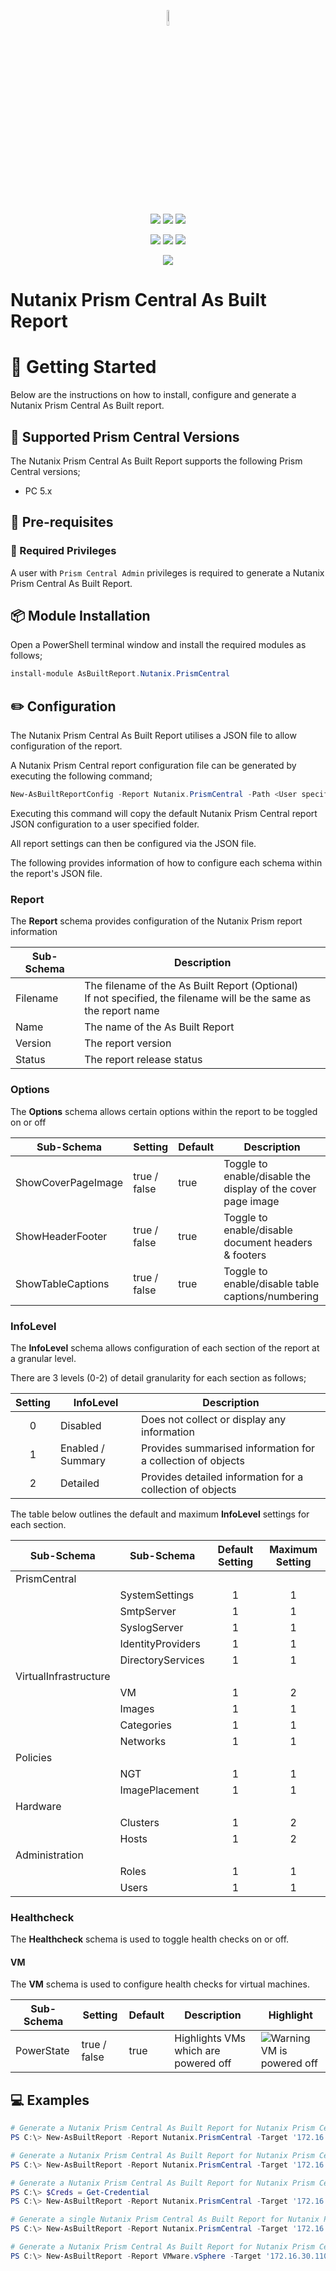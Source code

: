 <p align="center">
    <a href="https://www.asbuiltreport.com/" alt="AsBuiltReport"></a> 
            <img src='https://raw.githubusercontent.com/AsBuiltReport/AsBuiltReport/master/AsBuiltReport.png' width="8%" height="8%" /></a>
</p>
<p align="center">
    <a href="https://www.powershellgallery.com/packages/AsBuiltReport.Nutanix.PrismCentral/" alt="PowerShell Gallery Version">
        <img src="https://img.shields.io/powershellgallery/v/AsBuiltReport.Nutanix.PrismCentral.svg" /></a>
    <a href="https://www.powershellgallery.com/packages/AsBuiltReport.Nutanix.PrismCentral/" alt="PS Gallery Downloads">
        <img src="https://img.shields.io/powershellgallery/dt/AsBuiltReport.Nutanix.PrismCentral.svg" /></a>
    <a href="https://www.powershellgallery.com/packages/AsBuiltReport.Nutanix.PrismCentral/" alt="PS Platform">
        <img src="https://img.shields.io/powershellgallery/p/AsBuiltReport.Nutanix.PrismCentral.svg" /></a>
</p>
<p align="center">
    <a href="https://github.com/AsBuiltReport/AsBuiltReport.Nutanix.PrismCentral/graphs/commit-activity" alt="GitHub Last Commit">
        <img src="https://img.shields.io/github/last-commit/AsBuiltReport/AsBuiltReport.Nutanix.PrismCentral/master.svg" /></a>
    <a href="https://raw.githubusercontent.com/AsBuiltReport/AsBuiltReport.Nutanix.PrismCentral/master/LICENSE" alt="GitHub License">
        <img src="https://img.shields.io/github/license/AsBuiltReport/AsBuiltReport.Nutanix.PrismCentral.svg" /></a>
    <a href="https://github.com/AsBuiltReport/AsBuiltReport.Nutanix.PrismCentral/graphs/contributors" alt="GitHub Contributors">
        <img src="https://img.shields.io/github/contributors/AsBuiltReport/AsBuiltReport.Nutanix.PrismCentral.svg"/></a>
</p>
<p align="center">
    <a href="https://twitter.com/AsBuiltReport" alt="Twitter">
            <img src="https://img.shields.io/twitter/follow/AsBuiltReport.svg?style=social"/></a>
</p>

# Nutanix Prism Central As Built Report

# :beginner: Getting Started
Below are the instructions on how to install, configure and generate a Nutanix Prism Central As Built report.

## :hamburger: Supported Prism Central Versions
The Nutanix Prism Central As Built Report supports the following Prism Central versions;
- PC 5.x

## :wrench: Pre-requisites

### :closed_lock_with_key: Required Privileges
A user with `Prism Central Admin` privileges is required to generate a Nutanix Prism Central As Built Report.

## :package: Module Installation

Open a PowerShell terminal window and install the required modules as follows;
```powershell
install-module AsBuiltReport.Nutanix.PrismCentral
```

## :pencil2: Configuration
The Nutanix Prism Central As Built Report utilises a JSON file to allow configuration of the report. 

A Nutanix Prism Central report configuration file can be generated by executing the following command;
```powershell
New-AsBuiltReportConfig -Report Nutanix.PrismCentral -Path <User specified folder> -Name <Optional> 
```

Executing this command will copy the default Nutanix Prism Central report JSON configuration to a user specified folder. 

All report settings can then be configured via the JSON file.

The following provides information of how to configure each schema within the report's JSON file.

### Report
The **Report** schema provides configuration of the Nutanix Prism report information

| Sub-Schema | Description |
| ---------- | ----------- |
| Filename | The filename of the As Built Report (Optional)<br>If not specified, the filename will be the same as the report name
| Name | The name of the As Built Report
| Version | The report version
| Status | The report release status

### Options
The **Options** schema allows certain options within the report to be toggled on or off

| Sub-Schema | Setting | Default | Description |
| ---------- | ------- | ------- | ----------- |
| ShowCoverPageImage | true / false | true | Toggle to enable/disable the display of the cover page image
| ShowHeaderFooter | true / false | true | Toggle to enable/disable document headers & footers
| ShowTableCaptions | true / false | true | Toggle to enable/disable table captions/numbering

### InfoLevel
The **InfoLevel** schema allows configuration of each section of the report at a granular level. 

There are 3 levels (0-2) of detail granularity for each section as follows;

| Setting | InfoLevel | Description |
| :-----: | --------- | ----------- |
| 0 | Disabled | Does not collect or display any information
| 1 | Enabled / Summary | Provides summarised information for a collection of objects
| 2 | Detailed | Provides detailed information for a collection of objects

The table below outlines the default and maximum **InfoLevel** settings for each section.

| Sub-Schema | Sub-Schema | Default Setting | Maximum Setting |
| ---------- | ---------- | :-------------: | :-------------: |
| PrismCentral 
| | SystemSettings | 1 | 1
| | SmtpServer | 1 | 1
| | SyslogServer | 1 | 1
| | IdentityProviders | 1 | 1
| | DirectoryServices | 1 | 1
| VirtualInfrastructure 
| | VM | 1 | 2 
| | Images | 1 | 1
| | Categories | 1 | 1
| | Networks | 1 | 1
| Policies 
| | NGT | 1 | 1
| | ImagePlacement | 1 | 1
| Hardware
| | Clusters  | 1 | 2
| | Hosts | 1 | 2
| Administration
| | Roles | 1 | 1
| | Users | 1 | 1

### Healthcheck
The **Healthcheck** schema is used to toggle health checks on or off.

#### VM
The **VM** schema is used to configure health checks for virtual machines.

| Sub-Schema | Setting | Default | Description | Highlight |
| ---------- | ------- | ------- | ----------- | --------- |
| PowerState | true / false | true | Highlights VMs which are powered off | ![Warning](https://placehold.it/15/FFE860/000000?text=+) VM is powered off

## :computer: Examples 

```powershell
# Generate a Nutanix Prism Central As Built Report for Nutanix Prism Central instance '172.16.30.110' using specified credentials. Export report to HTML & DOCX formats. Use default report style. Append timestamp to report filename. Save reports to 'C:\Users\Tim\Documents'
PS C:\> New-AsBuiltReport -Report Nutanix.PrismCentral -Target '172.16.30.110' -Username 'admin' -Password 'nutanix/4u' -Format Html,Word -OutputPath 'C:\Users\Tim\Documents' -Timestamp

# Generate a Nutanix Prism Central As Built Report for Nutanix Prism Central instance '172.16.30.110' using specified credentials and report configuration file. Export report to Text, HTML & DOCX formats. Use default report style. Save reports to 'C:\Users\Tim\Documents'. Display verbose messages to the console.
PS C:\> New-AsBuiltReport -Report Nutanix.PrismCentral -Target '172.16.30.110' -Username 'admin' -Password 'nutanix/4u' -Format Text,Html,Word -OutputPath 'C:\Users\Tim\Documents' -Verbose

# Generate a Nutanix Prism Central As Built Report for Nutanix Prism Central instance '172.16.30.110' using stored credentials. Export report to HTML & Text formats. Use default report style. Highlight environment issues within the report. Save reports to 'C:\Users\Tim\Documents'.
PS C:\> $Creds = Get-Credential
PS C:\> New-AsBuiltReport -Report Nutanix.PrismCentral -Target '172.16.30.110' -Credential $Creds -Format Html,Text -OutputPath 'C:\Users\Tim\Documents' -EnableHealthCheck

# Generate a single Nutanix Prism Central As Built Report for Nutanix Prism Central instances '172.16.30.110' and '172.16.30.130' using specified credentials. Report exports to WORD format by default. Apply custom style to the report. Reports are saved to the user profile folder by default.
PS C:\> New-AsBuiltReport -Report Nutanix.PrismCentral -Target '172.16.30.110','172.16.30.130' -Username 'admin' -Password 'nutanix/4u' -StylePath 'C:\Scripts\Styles\MyCustomStyle.ps1'

# Generate a Nutanix Prism Central As Built Report for Nutanix Prism Central instance '172.16.30.110' using specified credentials. Export report to HTML & DOCX formats. Use default report style. Reports are saved to the user profile folder by default. Attach and send reports via e-mail.
PS C:\> New-AsBuiltReport -Report VMware.vSphere -Target '172.16.30.110' -Username 'admin' -Password 'nutanix/4u' -Format Html,Word -OutputPath 'C:\Users\Tim\Documents' -SendEmail
```